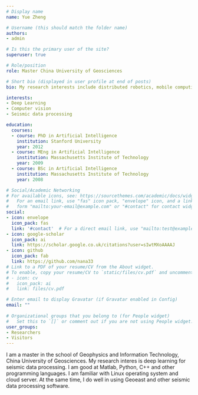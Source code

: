 ```yaml
---
# Display name
name: Yue Zheng

# Username (this should match the folder name)
authors:
- admin

# Is this the primary user of the site?
superuser: true

# Role/position
role: Master China University of Geosciences

# Short bio (displayed in user profile at end of posts)
bio: My research interests include distributed robotics, mobile computing and programmable matter.

interests:
- Deep Learning
- Computer vision
- Seismic data processing

education:
  courses:
  - course: PhD in Artificial Intelligence
    institution: Stanford University
    year: 2012
  - course: MEng in Artificial Intelligence
    institution: Massachusetts Institute of Technology
    year: 2009
  - course: BSc in Artificial Intelligence
    institution: Massachusetts Institute of Technology
    year: 2008

# Social/Academic Networking
# For available icons, see: https://sourcethemes.com/academic/docs/widgets/#icons
#   For an email link, use "fas" icon pack, "envelope" icon, and a link in the
#   form "mailto:your-email@example.com" or "#contact" for contact widget.
social:
- icon: envelope
  icon_pack: fas
  link: '#contact'  # For a direct email link, use "mailto:test@example.org".
- icon: google-scholar
  icon_pack: ai
  link: https://scholar.google.co.uk/citations?user=sIwtMXoAAAAJ
- icon: github
  icon_pack: fab
  link: https://github.com/nana33
# Link to a PDF of your resume/CV from the About widget.
# To enable, copy your resume/CV to `static/files/cv.pdf` and uncomment the lines below.  
# - icon: cv
#   icon_pack: ai
#   link: files/cv.pdf

# Enter email to display Gravatar (if Gravatar enabled in Config)
email: ""
  
# Organizational groups that you belong to (for People widget)
#   Set this to `[]` or comment out if you are not using People widget.  
user_groups:
- Researchers
- Visitors
---
```


I am a master in the school of Geophysics and Information Technology, China University of Geosciences. My research interes is deep learning for seismic data processing. I am good at Matlab, Python, C++ and other programming languages. I am familiar with Linux operating system and cloud server. At the same time, I do well in using Geoeast and other seismic data processing software.
